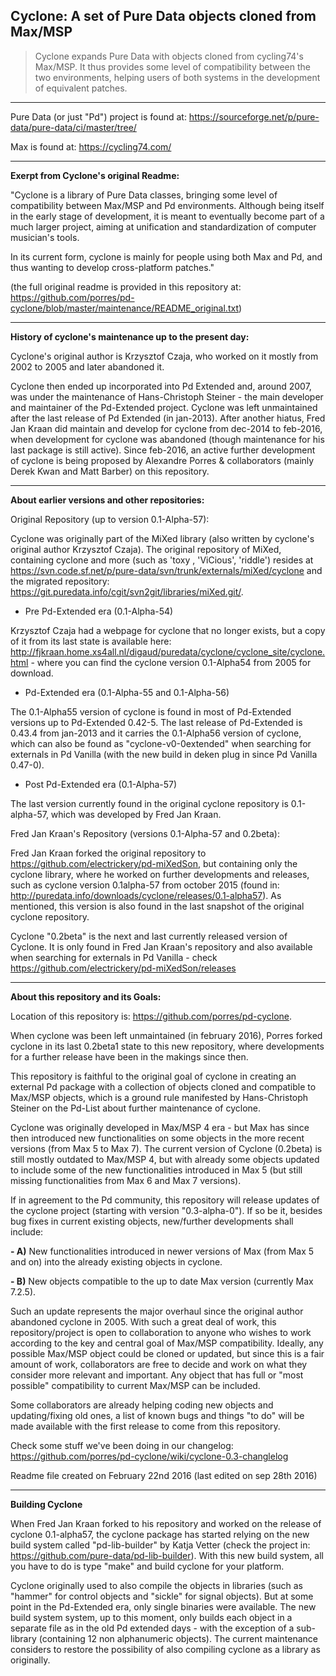 Cyclone: A set of Pure Data objects cloned from Max/MSP 
-------

> Cyclone expands Pure Data with objects cloned from cycling74's Max/MSP. It thus provides some level of compatibility between the two environments, helping users of both systems in the development of equivalent patches. 

--------------------

Pure Data (or just "Pd") project is found at: https://sourceforge.net/p/pure-data/pure-data/ci/master/tree/

Max is found at: https://cycling74.com/

--------------------

<strong>Exerpt from Cyclone's original Readme:</strong>

"Cyclone is a library of Pure Data classes, bringing some level of compatibility between Max/MSP and Pd environments. Although being itself in the early stage of development, it is meant to eventually become part of a much larger project, aiming at unification and standardization of computer musician's tools. 

In its current form, cyclone is mainly for people using both Max and Pd, and thus wanting to develop cross-platform patches."

(the full original readme is provided in this repository at: <https://github.com/porres/pd-cyclone/blob/master/maintenance/README_original.txt>)

-------

<strong>History of cyclone's maintenance up to the present day:</strong>

Cyclone's original author is Krzysztof Czaja, who worked on it mostly from 2002 to 2005 and later abandoned it. 

Cyclone then ended up incorporated into Pd Extended and, around 2007, was under the maintenance of Hans-Christoph Steiner - the main developer and maintainer of the Pd-Extended project. Cyclone was left unmaintained after the last release of Pd Extended (in jan-2013). After another hiatus, Fred Jan Kraan did maintain and develop for cyclone from dec-2014 to feb-2016, when development for cyclone was abandoned (though maintenance for his last package is still active). Since feb-2016, an active further development of cyclone is being proposed by Alexandre Porres & collaborators (mainly Derek Kwan and Matt Barber) on this repository.

-------

<strong>About earlier versions and other repositories:</strong>

Original Repository (up to version 0.1-Alpha-57):

Cyclone was originally part of the MiXed library (also written by cyclone's original author Krzysztof Czaja). The original repository of MiXed, containing cyclone and more (such as 'toxy , 'ViCious', 'riddle') resides at <https://svn.code.sf.net/p/pure-data/svn/trunk/externals/miXed/cyclone> and the migrated repository: <https://git.puredata.info/cgit/svn2git/libraries/miXed.git/>. 

- Pre Pd-Extended era (0.1-Alpha-54)

Krzysztof Czaja had a webpage for cyclone that no longer exists, but a copy of it from its last state is available here:  <http://fjkraan.home.xs4all.nl/digaud/puredata/cyclone/cyclone_site/cyclone.html> - where you can find the cyclone version 0.1-Alpha54 from 2005 for download. 

- Pd-Extended era (0.1-Alpha-55 and 0.1-Alpha-56)

The 0.1-Alpha55 version of cyclone is found in most of Pd-Extended versions up to Pd-Extended 0.42-5. The last release of Pd-Extended is 0.43.4 from jan-2013 and it carries the 0.1-Alpha56 version of cyclone, which can also be found as "cyclone-v0-0extended" when searching for externals in Pd Vanilla (with the new build in deken plug in since Pd Vanilla 0.47-0).

- Post Pd-Extended era (0.1-Alpha-57)

The last version currently found in the original cyclone repository is 0.1-alpha-57, which was developed by Fred Jan Kraan. 

Fred Jan Kraan's Repository (versions 0.1-Alpha-57 and 0.2beta):

Fred Jan Kraan forked the original repository to <https://github.com/electrickery/pd-miXedSon>, but containing only the cyclone library, where he worked on further developments and releases, such as cyclone version 0.1alpha-57 from october 2015 (found in: <http://puredata.info/downloads/cyclone/releases/0.1-alpha57>). As mentioned, this version is also found in the last snapshot of the original cyclone repository.

Cyclone "0.2beta" is the next and last currently released version of Cyclone. It is only found in Fred Jan Kraan's repository and also available when searching for externals in Pd Vanilla - check https://github.com/electrickery/pd-miXedSon/releases

-------

<strong>About this repository and its Goals:</strong>

Location of this repository is: https://github.com/porres/pd-cyclone. 

When cyclone was been left unmaintained (in february 2016), Porres forked cyclone in its last 0.2beta1 state to this new repository, where developments for a further release have been in the makings since then.

This repository is faithful to the original goal of cyclone in creating an external Pd package with a collection of objects cloned and compatible to Max/MSP objects, which is a ground rule manifested by Hans-Christoph Steiner on the Pd-List about further maintenance of cyclone.

Cyclone was originally developed in Max/MSP 4 era - but Max has since then introduced new functionalities on some objects in the more recent versions (from Max 5 to Max 7). The current version of Cyclone (0.2beta) is still mostly outdated to Max/MSP 4, but with already some objects updated to include some of the new functionalities introduced in Max 5 (but still missing functionalities from Max 6 and Max 7 versions). 

If in agreement to the Pd community, this repository will release updates of the cyclone project (starting with version "0.3-alpha-0"). If so be it, besides bug fixes in current existing objects, new/further developments shall include:

<strong>- A)</strong> New functionalities introduced in newer versions of Max (from Max 5 and on) into the already existing objects in cyclone.

<strong>- B)</strong> New objects compatible to the up to date Max version (currently Max 7.2.5). 

Such an update represents the major overhaul since the original author abandoned cyclone in 2005. With such a great deal of work, this repository/project is open to collaboration to anyone who wishes to work according to the key and central goal of Max/MSP compatibility. Ideally, any possible Max/MSP object could be cloned or updated, but since this is a fair amount of work, collaborators are free to decide and work on what they consider more relevant and important. Any object that has full or "most possible" compatibility to current Max/MSP can be included. 

Some collaborators are already helping coding new objects and updating/fixing old ones, a list of known bugs and things "to do" will be made available with the first release to come from this repository.

Check some stuff we've been doing in our changelog: https://github.com/porres/pd-cyclone/wiki/cyclone-0.3-changlelog

Readme file created on February 22nd 2016 (last edited on sep 28th 2016)

-------
<strong>Building Cyclone</strong>

When Fred Jan Kraan forked to his repository and worked on the release of cyclone 0.1-alpha57, the cyclone package has started relying on the new build system called "pd-lib-builder" by Katja Vetter (check the project in: <https://github.com/pure-data/pd-lib-builder>). With this new build system, all you have to do is type "make" and build cyclone for your platform.

Cyclone originally used to also compile the objects in libraries (such as "hammer" for control objects and "sickle" for signal objects). But at some point in the Pd-Extended era, only single binaries were available. The new build system system, up to this moment, only builds each object in a separate file as in the old Pd extended days - with the exception of a sub-library (containing 12 non alphanumeric objects). The current maintenance considers to restore the possibility of also compiling cyclone as a library as originally.
